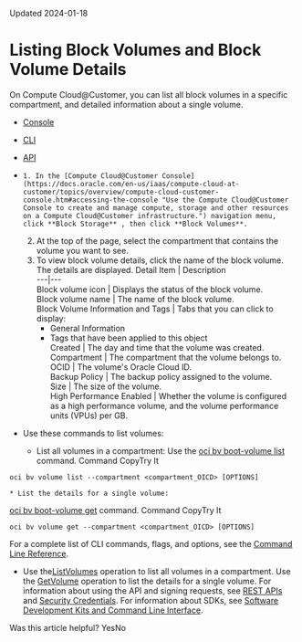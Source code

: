 Updated 2024-01-18
# Listing Block Volumes and Block Volume Details
On Compute Cloud@Customer, you can list all block volumes in a specific compartment, and detailed information about a single volume.
  * [Console](https://docs.oracle.com/en-us/iaas/compute-cloud-at-customer/topics/block/listing-block-volumes-and-block-volume-details.htm)
  * [CLI](https://docs.oracle.com/en-us/iaas/compute-cloud-at-customer/topics/block/listing-block-volumes-and-block-volume-details.htm)
  * [API](https://docs.oracle.com/en-us/iaas/compute-cloud-at-customer/topics/block/listing-block-volumes-and-block-volume-details.htm)


  *     1. In the [Compute Cloud@Customer Console](https://docs.oracle.com/en-us/iaas/compute-cloud-at-customer/topics/overview/compute-cloud-customer-console.htm#accessing-the-console "Use the Compute Cloud@Customer Console to create and manage compute, storage and other resources on a Compute Cloud@Customer infrastructure.") navigation menu, click **Block Storage** , then click **Block Volumes**.
    2. At the top of the page, select the compartment that contains the volume you want to see.
    3. To view block volume details, click the name of the block volume.
The details are displayed.
Detail Item | Description  
---|---  
Block volume icon |  Displays the status of the block volume.  
Block volume name |  The name of the block volume.  
Block Volume Information and Tags |  Tabs that you can click to display:
       * General Information
       * Tags that have been applied to this object  
Created |  The day and time that the volume was created.  
Compartment |  The compartment that the volume belongs to.  
OCID |  The volume's Oracle Cloud ID.  
Backup Policy |  The backup policy assigned to the volume.  
Size |  The size of the volume.  
High Performance Enabled |  Whether the volume is configured as a high performance volume, and the volume performance units (VPUs) per GB.  
  * Use these commands to list volumes: 
    * List all volumes in a compartment:
Use the [oci bv boot-volume list](https://docs.oracle.com/iaas/tools/oci-cli/latest/oci_cli_docs/cmdref/bv/boot-volume/list.html) command.
Command
CopyTry It
```
oci bv volume list --compartment <compartment_OICD> [OPTIONS]
```

    * List the details for a single volume:
[oci bv boot-volume get](https://docs.oracle.com/iaas/tools/oci-cli/latest/oci_cli_docs/cmdref/bv/boot-volume/get.html) command.
Command
CopyTry It
```
oci bv volume get --compartment <compartment_OICD> [OPTIONS]
```

For a complete list of CLI commands, flags, and options, see the [Command Line Reference](https://docs.oracle.com/iaas/tools/oci-cli/latest/oci_cli_docs/index.html).
  * Use the[ListVolumes](https://docs.oracle.com/iaas/api/#/en/iaas/latest/Volume/ListVolumes) operation to list all volumes in a compartment.
Use the [GetVolume](https://docs.oracle.com/iaas/api/#/en/iaas/latest/Volume/GetVolume) operation to list the details for a single volume.
For information about using the API and signing requests, see [REST APIs](https://docs.oracle.com/iaas/Content/API/Concepts/usingapi.htm#REST_APIs) and [Security Credentials](https://docs.oracle.com/iaas/Content/General/Concepts/credentials.htm). For information about SDKs, see [Software Development Kits and Command Line Interface](https://docs.oracle.com/iaas/Content/API/Concepts/sdks.htm#Software_Development_Kits_and_Command_Line_Interface).


Was this article helpful?
YesNo

